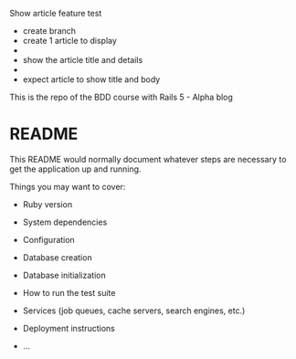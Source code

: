 Show article feature test
- create branch
- create 1 article to display
- 
- show the article title and details
- 
- expect article to show title and body

This is the repo of the BDD course with Rails 5 - Alpha blog

# README

This README would normally document whatever steps are necessary to get the
application up and running.

Things you may want to cover:

* Ruby version

* System dependencies

* Configuration

* Database creation

* Database initialization

* How to run the test suite

* Services (job queues, cache servers, search engines, etc.)

* Deployment instructions

* ...
